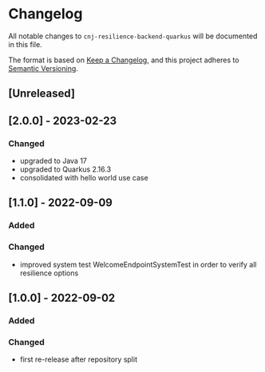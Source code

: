 # Changelog
All notable changes to `cnj-resilience-backend-quarkus` will be documented in this file.

The format is based on [Keep a Changelog](https://keepachangelog.com/en/1.0.0/),
and this project adheres to [Semantic Versioning](https://semver.org/spec/v2.0.0.html).

## [Unreleased]

## [2.0.0] - 2023-02-23
### Changed
- upgraded to Java 17
- upgraded to Quarkus 2.16.3
- consolidated with hello world use case

## [1.1.0] - 2022-09-09
### Added
### Changed
- improved system test WelcomeEndpointSystemTest in order to verify all resilience options

## [1.0.0] - 2022-09-02
### Added
### Changed
- first re-release after repository split
